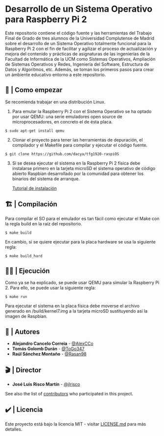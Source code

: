 # Desarrollo de un Sistema Operativo para Raspberry Pi 2

Este repositorio contiene el código fuente y las herramientas del Trabajo Final de Grado de tres alumnos de la Universidad Complutense de Madrid sobre el desarrollo de un Sistema Operativo totalmente funcional para la Raspberry Pi 2 con el fin de facilitar y agilizar el proceso de actualización y mejora del contenido y prácticas de asignaturas de las ingenierías de la Facultad de Informática de la UCM como Sistemas Operativos, Ampliación de Sistemas Operativos y Redes, Ingeniería del Software, Estructura de Datos y Algoritmos, etc. Además, se toman los primeros pasos para crear un ámbiente educativo entorno a este repositorio.

## 🏁 | Como empezar

Se recomienda trabajar en una distribución Linux.

1) Para emular la Raspberry Pi 2 con el Sistema Operativo se ha optado por usar QEMU: una serie emuladores open source de microprocesadores, en concreto el de ésta placa. 

```
$ sudo apt-get install qemu
```

2) Clonar el proyecto para tener las herramientas de depuración, el compilador y el Makefile para compilar y ejecutar el código fuente.

```
$ git clone https://github.com/dacya/tfg1920-raspiOS
```

3) Si se desea ejecutar el sistema en la Raspberry Pi 2 física debe instalarse primero en la tarjeta microSD el sistema operativo de código abierto Raspbian desarrollado por la comunidad para obtener los binarios del sistema de arranque.

    [Tutorial de instalación](https://www.raspberrypi.org/downloads/)

## 🏗️ | Compilación

Para compilar el SO para el emulador es tan fácil como ejecutar el Make con la regla build en la raíz del repositorio.

```
$ make build
```

En cambio, si se quiere ejecutar para la placa hardware se usa la siguiente regla:

```
$ make build_hard
```

## 🏃‍♀️ | Ejecución

Como ya se ha explicado, se puede usar QEMU para simular la Raspberry Pi 2. Para ello, se puede usar la siguiente regla:

```
$ make run
```

Para ejecutar el sistema en la placa física debe moverse el archivo generado en /build/kernel7.img a la tarjeta microSD sustituyendo así la imagen de Raspbian.

## 👷 | Autores

* **Alejandro Cancelo Correia** - [@AlexCCo](https://github.com/AlexCCo)
* **Tomás Golomb Durán** - [@ToGo347](https://github.com/ToGo347)
* **Raúl Sánchez Montaño** - [@Rasan98](https://github.com/Rasan98)

## 🎬 | Director

* **José Luis Risco Martín** - [@jlrisco](https://github.com/jlrisco)

See also the list of [contributors](https://github.com/your/project/contributors) who participated in this project.

## ✔️ | Licencia

Este proyecto está bajo la licencia MIT - visitar [LICENSE.md](LICENSE.md) para más detalles.
